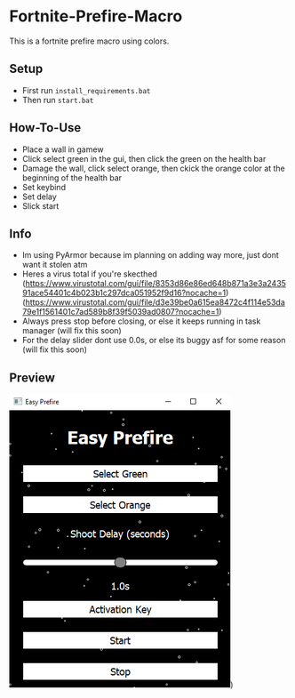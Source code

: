 # Fortnite-Prefire-Macro
This is a fortnite prefire macro using colors.
## Setup
- First run `install_requirements.bat`
- Then run `start.bat`
## How-To-Use
- Place a wall in gamew
- Click select green in the gui, then click the green on the health bar
- Damage the wall, click select orange, then ckick the orange color at the beginning of the health bar
- Set keybind
- Set delay
- Slick start
## Info
- Im using PyArmor because im planning on adding way more, just dont want it stolen atm
- Heres a virus total if you're skecthed (https://www.virustotal.com/gui/file/8353d86e86ed648b871a3e3a243591ace54401c4b023b1c297dca051952f9d16?nocache=1)
  (https://www.virustotal.com/gui/file/d3e39be0a615ea8472c4f114e53da79e1f1561401c7ad589b8f39f5039ad0807?nocache=1)
- Always press stop before closing, or else it keeps running in task manager (will fix this soon)
- For the delay slider dont use 0.0s, or else its buggy asf for some reason (will fix this soon)
## Preview
![Easy Prefire GUI](https://github.com/srryx/Fortnite-Prefire-Macro/blob/main/preview.png))
